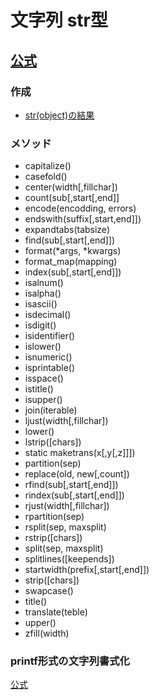# 文字列 str型

## [公式](https://docs.python.org/ja/3/library/stdtypes.html#str)

### 作成
- [str(object)の結果]()
### メソッド
- capitalize()
- casefold()
- center(width\[,fillchar])
- count(sub\[,start\[,end]]
- encode(encodding, errors)
- endswith(suffix\[,start\,end]])
- expandtabs(tabsize)
- find(sub\[,start\[,end]])
- format(*args, *kwargs)
- format_map(mapping)
- index(sub\[,start\[,end]])
- isalnum()
- isalpha()
- isascii()
- isdecimal()
- isdigit()
- isidentifier()
- islower()
- isnumeric()
- isprintable()
- isspace()
- istitle()
- isupper()
- join(iterable)
- ljust(width\[,fillchar])
- lower()
- lstrip(\[chars])
- static maketrans(x\[,y\[,z]]])
- partition(sep)
- replace(old, new\[,count])
- rfind(sub\[,start\[,end]])
- rindex(sub\[,start\[,end]])
- rjust(width\[,fillchar])
- rpartition(sep)
- rsplit(sep, maxsplit)
- rstrip(\[chars])
- split(sep, maxsplit)
- splitlines(\[keepends])
- startwidth(prefix\[,start\[,end]])
- strip(\[chars])
- swapcase()
- title()
- translate(teble)
- upper()
- zfill(width)

### printf形式の文字列書式化
[公式](https://docs.python.org/ja/3/library/stdtypes.html#printf-style-string-formatting)
